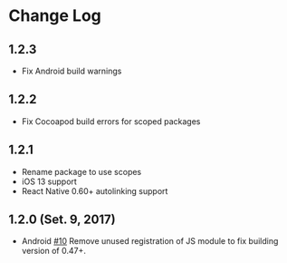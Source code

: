 # Change Log

## 1.2.3

- Fix Android build warnings

## 1.2.2

- Fix Cocoapod build errors for scoped packages

## 1.2.1

- Rename package to use scopes
- iOS 13 support
- React Native 0.60+ autolinking support

## 1.2.0 (Set. 9, 2017)

- Android [#10](https://github.com/Calvin-Huang/react-native-device-brightness/pull/10) Remove unused registration of JS module to fix building version of 0.47+.
